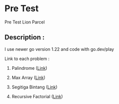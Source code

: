 # Pre Test
Pre Test Lion Parcel

## Description :
I use newer go version 1.22 and code with go.dev/play

Link to each problem :

1. Palindrome ([Link](https://go.dev/play/p/EldV8t9JWnY.go?download=true))

2. Max Array ([Link](https://go.dev/play/p/XDIW3qhmbg8.go?download=true))

3. Segitiga Bintang ([Link](https://go.dev/play/p/dfFI0dBjHhP.go?download=true))

4. Recursive Factorial ([Link](https://go.dev/play/p/yenn73P7wv6.go?download=true))